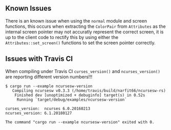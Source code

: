## Known Issues

There is an known issue when using the `normal` module and screen functions, this occurs when extracting the `ColorPair` from `Attributes` as the internal screen pointer may not accuratly represent the correct screen, it is up to the client code to rectify this by using either the `Attributes::set_screen()` functions to set the screen pointer correctly.

## Issues with Travis CI

When compiling under Travis CI `curses_version()` and `ncurses_version()` are reporting different version numbers!!!

```
$ cargo run --example ncursesw-version
   Compiling ncursesw v0.3.3 (/home/travis/build/narfit66/ncursesw-rs)
    Finished dev [unoptimized + debuginfo] target(s) in 0.52s
     Running `target/debug/examples/ncursesw-version`

curses_version:  ncurses 6.0.20160213
ncurses_version: 6.1.20180127

The command "cargo run --example ncursesw-version" exited with 0.
```
